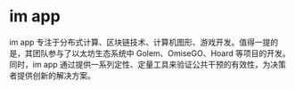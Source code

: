 # im app

im app 专注于分布式计算、区块链技术、计算机图形、游戏开发。值得一提的是，其团队参与了以太坊生态系统中 Golem、OmiseGO、Hoard 等项目的开发。同时，im app 通过提供一系列定性、定量工具来验证公共干预的有效性，为决策者提供创新的解决方案。

